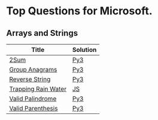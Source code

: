 # Top Questions for Microsoft.

## Arrays and Strings

| Title | Solution |
| ----- | -------- |
| [2Sum](https://leetcode.com/problems/two-sum/) | [Py3](./arrays-and-strings/2sum.py) |
| [Group Anagrams](https://leetcode.com/problems/group-anagrams/) | [Py3](./arrays-and-strings/group-anagrams.py) |
| [Reverse String](https://leetcode.com/problems/reverse-string/) | [Py3](./arrays-and-strings/reverse-string.py) |
| [Trapping Rain Water](https://leetcode.com/problems/trapping-rain-water/) | [JS](./arrays-and-strings/trapping-rain-water.js) |
| [Valid Palindrome](https://leetcode.com/problems/valid-palindrome/) | [Py3](./arrays-and-strings/valid-palindrome.py) |
| [Valid Parenthesis](https://leetcode.com/problems/valid-parenthesis/) | [Py3](./arrays-and-strings/valid-parenthesis.py) |

